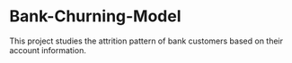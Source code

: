 # Bank-Churning-Model
This project studies the attrition pattern of bank customers based on their account information.
